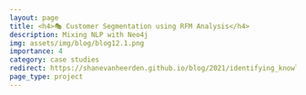 ```yaml
---
layout: page
title: <h4>🎭 Customer Segmentation using RFM Analysis</h4>
description: Mixing NLP with Neo4j
img: assets/img/blog/blog12.1.png
importance: 4
category: case studies
redirect: https://shanevanheerden.github.io/blog/2021/identifying_knowledge_sharing_opportunities_with_knowledge_graphs/
page_type: project
---
```

